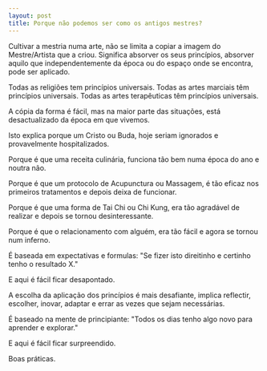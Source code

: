 ```yaml
---
layout: post
title: Porque não podemos ser como os antigos mestres?
---
```

Cultivar a mestria numa arte, não se limita a copiar a imagem do Mestre/Artista que a criou. Significa absorver os seus princípios, absorver aquilo que independentemente da época ou do espaço onde se encontra, pode ser aplicado.

Todas as religiões tem princípios universais.
Todas as artes marciais têm princípios universais.
Todas as artes terapêuticas têm princípios universais.

A cópia da forma é fácil, mas na maior parte das situações, está desactualizado da época em que vivemos. 

Isto explica porque um Cristo ou Buda, hoje seriam ignorados e provavelmente hospitalizados. 

Porque é que uma receita culinária, funciona tão bem numa época do ano e noutra não.

Porque é que um protocolo de Acupunctura ou Massagem, é tão eficaz nos primeiros tratamentos e depois deixa de funcionar.

Porque é que uma forma de Tai Chi ou Chi Kung, era tão agradável de realizar e depois se tornou desinteressante. 

Porque é que o relacionamento com alguém, era tão fácil e agora se tornou num inferno. 

É baseada em expectativas e formulas: "Se fizer isto direitinho e certinho tenho o resultado X."

E aqui é fácil ficar desapontado. 

A escolha da aplicação dos princípios é mais desafiante, implica reflectir, escolher, inovar, adaptar e errar as vezes que sejam necessárias. 

É baseado na mente de principiante: "Todos os dias tenho algo novo para aprender e explorar." 

E aqui é fácil ficar surpreendido.

Boas práticas.